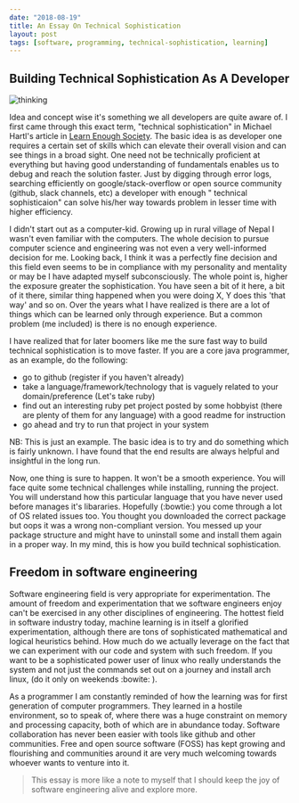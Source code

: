 ```yaml
---
date: "2018-08-19"
title: An Essay On Technical Sophistication
layout: post
tags: [software, programming, technical-sophistication, learning]
---
```



## Building Technical Sophistication As A Developer

![thinking](https://sudipbhandari126.github.io/resources/thinking.png "thinking")

Idea and concept wise it's something we all developers are quite aware of. I first came through this exact term, "technical sophistication" in Michael Hartl's article in [Learn Enough Society](https://www.learnenough.com/). The basic idea is as developer one requires a certain set of skills which can elevate their overall vision and can see things in a broad sight. One need not be technically proficient at everything but having good understanding of fundamentals enables us to debug and reach the solution faster. Just by digging through error logs, searching efficiently on google/stack-overflow or open source community (github, slack channels, etc) a developer with enough "
technical sophisticaion" can solve his/her way towards problem in lesser time with higher efficiency.

I didn't start out as a computer-kid. Growing up in rural village of Nepal I wasn't even familiar with the computers. The whole decision to pursue computer science and engineering was not even a very well-informed decision for me. Looking back, I think it was a perfectly fine decision and this field even seems to be in compliance with my personality and mentality or may be I have adapted myself subconsciously. The whole point is, higher the exposure greater the sophistication. You have seen a bit of it here, a bit of it there, similar thing happened when you were doing X, Y does this 'that way' and so on. Over the years what I have realized is there are a lot of things which can be learned only through experience. But a common problem (me included) is there is no enough experience.

I have realized that for later boomers like me the sure fast way to build technical sophistication is to move faster. If you are a core java programmer, as an example, do the following:

- go to github (register if you haven't already)
- take a language/framework/technology that is vaguely related to your domain/preference (Let's take ruby)
- find out an interesting ruby pet project posted by some hobbyist (there are plenty of them for any language) with a good readme for instruction
- go ahead and try to run that project in your system

NB: This is just an example. The basic idea is to try and do something which is fairly unknown. I have found that the end results are always helpful and insightful in the long run.

Now, one thing is sure to happen. It won't be a smooth experience. You will face quite some technical challenges while installing, running the project. You will understand how this particular language that you have never used before manages it's libararies. Hopefully (:bowtie:) you come through a lot of OS related issues too. You thought you downloaded the correct package but oops it was a wrong non-compliant version. You messed up your package structure and might have to uninstall some and install them again in a proper way. In my mind, this is how you build technical sophistication. 

## Freedom in software engineering

Software engineering field is very appropriate for experimentation. The amount of freedom and experimentation that we software engineers enjoy can't be exercised in any other disciplines of engineering. The hottest field in software industry today, machine learning is in itself a glorified experimentation, although there are tons of sophisticated mathematical and logical heuristics behind. How much do we actually leverage on the fact that we can experiment with our code and system with such freedom. If you want to be a sophisticated power user of linux who really understands the system and not just the commands set out on a journey and install arch linux, (do it only on weekends :bowite: ). 

As a programmer I am constantly reminded of how the learning was for first generation of computer programmers. They learned in a hostile environment, so to speak of, where there was a huge constraint on memory and processing capacity, both of which are in abundance today. Software collaboration has never been easier with tools like github and other communities. Free and open source software (FOSS) has kept growing and flourishing and communities around it are very much welcoming towards whoever wants to venture into it.


> This essay is more like a note to myself that I should keep the joy of software engineering alive and explore more.



